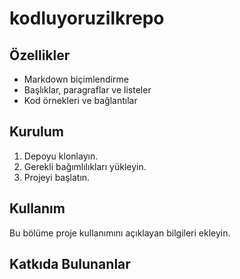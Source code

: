 # kodluyoruzilkrepo
## Özellikler

- Markdown biçimlendirme
- Başlıklar, paragraflar ve listeler
- Kod örnekleri ve bağlantılar

## Kurulum

1. Depoyu klonlayın.
2. Gerekli bağımlılıkları yükleyin.
3. Projeyi başlatın.

## Kullanım

Bu bölüme proje kullanımını açıklayan bilgileri ekleyin.

## Katkıda Bulunanlar
